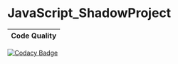# JavaScript_ShadowProject
|Code Quality|
|--|
[![Codacy Badge](https://api.codacy.com/project/badge/Grade/54b506beac924a32a6ad794bc7f94e86)](https://app.codacy.com/gh/99002634/JavaScript_ShadowProject?utm_source=github.com&utm_medium=referral&utm_content=99002634/JavaScript_ShadowProject&utm_campaign=Badge_Grade)

